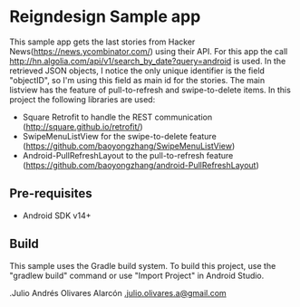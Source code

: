 
Reigndesign Sample app
===================================

This sample app gets the last stories from Hacker News(https://news.ycombinator.com/)
using their API. For this app the call http://hn.algolia.com/api/v1/search_by_date?query=android
is used.
In the retrieved JSON objects, I notice the only unique identifier is the field "objectID",
so I'm using this field as main id for the stories.
The main listview has the feature of pull-to-refresh and swipe-to-delete items.
In this project the following libraries are used:

* Square Retrofit to handle the REST communication (http://square.github.io/retrofit/)
* SwipeMenuListView for the swipe-to-delete feature (https://github.com/baoyongzhang/SwipeMenuListView)
* Android-PullRefreshLayout to the pull-to-refresh feature (https://github.com/baoyongzhang/android-PullRefreshLayout)



Pre-requisites
--------------

- Android SDK v14+

Build
---------------

This sample uses the Gradle build system. To build this project, use the
"gradlew build" command or use "Import Project" in Android Studio.



.Julio Andrés Olivares Alarcón
.julio.olivares.a@gmail.com